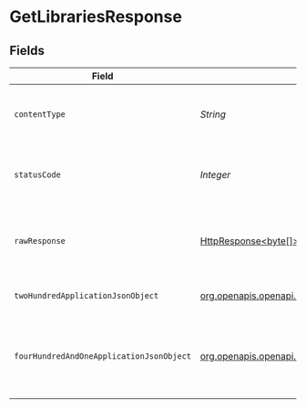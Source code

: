 # GetLibrariesResponse


## Fields

| Field                                                                                                                                | Type                                                                                                                                 | Required                                                                                                                             | Description                                                                                                                          |
| ------------------------------------------------------------------------------------------------------------------------------------ | ------------------------------------------------------------------------------------------------------------------------------------ | ------------------------------------------------------------------------------------------------------------------------------------ | ------------------------------------------------------------------------------------------------------------------------------------ |
| `contentType`                                                                                                                        | *String*                                                                                                                             | :heavy_check_mark:                                                                                                                   | HTTP response content type for this operation                                                                                        |
| `statusCode`                                                                                                                         | *Integer*                                                                                                                            | :heavy_check_mark:                                                                                                                   | HTTP response status code for this operation                                                                                         |
| `rawResponse`                                                                                                                        | [HttpResponse<byte[]>](https://docs.oracle.com/en/java/javase/11/docs/api/java.net.http/java/net/http/HttpResponse.html)             | :heavy_check_mark:                                                                                                                   | Raw HTTP response; suitable for custom response parsing                                                                              |
| `twoHundredApplicationJsonObject`                                                                                                    | [org.openapis.openapi.models.operations.GetLibrariesResponseBody](../../models/operations/GetLibrariesResponseBody.md)               | :heavy_minus_sign:                                                                                                                   | The libraries available on the Server                                                                                                |
| `fourHundredAndOneApplicationJsonObject`                                                                                             | [org.openapis.openapi.models.operations.GetLibrariesLibraryResponseBody](../../models/operations/GetLibrariesLibraryResponseBody.md) | :heavy_minus_sign:                                                                                                                   | Unauthorized - Returned if the X-Plex-Token is missing from the header or query.                                                     |
